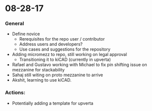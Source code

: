 # 08-28-17

### General

- Define novice
  - Rerequisites for the repo user / contributor
  - Address users and developers?
  - Use cases and suggestions for the repository
- Adding micromezz to repo, still working on legal approval
  - Transitioning it to kiCAD (currently in upverta)
- Rafael and Gustavo working with Michael to fix pin shifting issue on mezzanine for stackability
- Sahaj still witing on proto mezzanine to arrive
- Akshit, learning to use kiCAD. 

### Actions:

- Potentially adding a template for upverta
